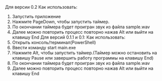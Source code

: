 Для версии 0.2
Как использовать:
1. Запустить приложение
2. Нажмите PageDown, чтобы запустить таймер.
3. По окончании таймера будет проигран звук из файла sample.wav
4. Далее можно повторить процесс повторно нажав Alt или выйти на клавишу End
Для версий 0.1.1 и 0.1:
Как использовать:
1. Открыть консоль/терминал(PowerShell)
2. Ввести команду start main.exe
3. Нажмите Alt, чтобы запустить таймер.(Таймер можно остановить на клавишу Pause или завершить работу программы на клавишу End)
4. По окончании таймера будет проигран звук из файла sample.wav
5. Далее можно повторить процесс повторно нажав Alt или выйти на клавишу End
